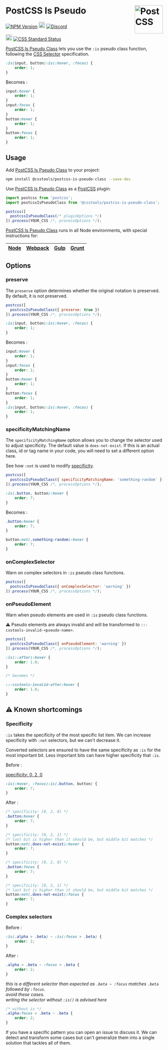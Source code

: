 # PostCSS Is Pseudo [<img src="https://postcss.github.io/postcss/logo.svg" alt="PostCSS" width="90" height="90" align="right">][postcss]

[![NPM Version][npm-img]][npm-url]
[<img alt="Build Status" src="https://github.com/csstools/postcss-plugins/actions/workflows/test.yml/badge.svg?branch=main" height="20">][cli-url]
[<img alt="Discord" src="https://shields.io/badge/Discord-5865F2?logo=discord&logoColor=white">][discord]
<br><br>
[<img alt="Baseline Status" src="https://cssdb.org/images/badges-baseline/is-pseudo-class.svg" height="20">][css-url]
[![CSS Standard Status][css-img]][css-url]

[PostCSS Is Pseudo Class] lets you use the `:is` pseudo class function, following the
[CSS Selector] specification.

```css
:is(input, button):is(:hover, :focus) {
	order: 1;
}
```

Becomes :

```css
input:hover {
	order: 1;
}
input:focus {
	order: 1;
}
button:hover {
	order: 1;
}
button:focus {
	order: 1;
}
```

## Usage

Add [PostCSS Is Pseudo Class] to your project:

```bash
npm install @csstools/postcss-is-pseudo-class --save-dev
```

Use [PostCSS Is Pseudo Class] as a [PostCSS] plugin:

```js
import postcss from 'postcss';
import postcssIsPseudoClass from '@csstools/postcss-is-pseudo-class';

postcss([
  postcssIsPseudoClass(/* pluginOptions */)
]).process(YOUR_CSS /*, processOptions */);
```

[PostCSS Is Pseudo Class] runs in all Node environments, with special instructions for:

| [Node](INSTALL.md#node) | [Webpack](INSTALL.md#webpack) | [Gulp](INSTALL.md#gulp) | [Grunt](INSTALL.md#grunt) |
| --- | --- | --- | --- |

## Options

### preserve

The `preserve` option determines whether the original notation
is preserved. By default, it is not preserved.

```js
postcss([
  postcssIsPseudoClass({ preserve: true })
]).process(YOUR_CSS /*, processOptions */);
```

```css
:is(input, button):is(:hover, :focus) {
	order: 1;
}
```

Becomes :

```css
input:hover {
	order: 1;
}
input:focus {
	order: 1;
}
button:hover {
	order: 1;
}
button:focus {
	order: 1;
}
:is(input, button):is(:hover, :focus) {
	order: 1;
}
```

### specificityMatchingName

The `specificityMatchingName` option allows you to change the selector used to adjust specificity.
The default value is `does-not-exist`.
If this is an actual class, id or tag name in your code, you will need to set a different option here.

See how `:not` is used to modify [specificity](#specificity).

```js
postcss([
  postcssIsPseudoClass({ specificityMatchingName: 'something-random' })
]).process(YOUR_CSS /*, processOptions */);
```

```css
:is(.button, button):hover {
	order: 7;
}
```

Becomes :

```css
.button:hover {
	order: 7;
}

button:not(.something-random):hover {
	order: 7;
}
```

### onComplexSelector

Warn on complex selectors in `:is` pseudo class functions.

```js
postcss([
  postcssIsPseudoClass({ onComplexSelector: 'warning' })
]).process(YOUR_CSS /*, processOptions */);
```

### onPseudoElement

Warn when pseudo elements are used in `:is` pseudo class functions.

⚠️ Pseudo elements are always invalid and will be transformed to `::-csstools-invalid-<pseudo-name>`.

```js
postcss([
  postcssIsPseudoClass({ onPseudoElement: 'warning' })
]).process(YOUR_CSS /*, processOptions */);
```

```css
:is(::after):hover {
	order: 1.0;
}

/* becomes */

::-csstools-invalid-after:hover {
	order: 1.0;
}
```

## ⚠️ Known shortcomings

### Specificity

`:is` takes the specificity of the most specific list item.
We can increase specificity with `:not` selectors, but we can't decrease it.

Converted selectors are ensured to have the same specificity as `:is` for the most important bit.
Less important bits can have higher specificity that `:is`.

Before :

[specificity: 0, 2, 0](https://polypane.app/css-specificity-calculator/#selector=%3Ais(%3Ahover%2C%20%3Afocus)%3Ais(.button%2C%20button))

```css
:is(:hover, :focus):is(.button, button) {
	order: 7;
}
```

After :

```css
/* specificity: [0, 2, 0] */
.button:hover {
	order: 7;
}

/* specificity: [0, 2, 1] */
/* last bit is higher than it should be, but middle bit matches */
button:not(.does-not-exist):hover {
	order: 7;
}

/* specificity: [0, 2, 0] */
.button:focus {
	order: 7;
}

/* specificity: [0, 2, 1] */
/* last bit is higher than it should be, but middle bit matches */
button:not(.does-not-exist):focus {
	order: 7;
}
```

### Complex selectors

Before :


```css
:is(.alpha > .beta) ~ :is(:focus > .beta) {
	order: 2;
}
```

After :

```css
.alpha > .beta ~ :focus > .beta {
	order: 2;
}
```

_this is a different selector than expected as `.beta ~ :focus` matches `.beta` followed by `:focus`._<br>
_avoid these cases._<br>
_writing the selector without `:is()` is advised here_

```css
/* without is */
.alpha:focus > .beta ~ .beta {
	order: 2;
}
```

If you have a specific pattern you can open an issue to discuss it.
We can detect and transform some cases but can't generalize them into a single solution that tackles all of them. 

[cli-url]: https://github.com/csstools/postcss-plugins/actions/workflows/test.yml?query=workflow/test
[css-img]: https://cssdb.org/images/badges/is-pseudo-class.svg
[css-url]: https://cssdb.org/#is-pseudo-class
[discord]: https://discord.gg/bUadyRwkJS
[npm-img]: https://img.shields.io/npm/v/@csstools/postcss-is-pseudo-class.svg
[npm-url]: https://www.npmjs.com/package/@csstools/postcss-is-pseudo-class

[CSS Selector]: https://www.w3.org/TR/selectors-4/#matches
[PostCSS]: https://github.com/postcss/postcss
[PostCSS Is Pseudo Class]: https://github.com/csstools/postcss-plugins/tree/main/plugins/postcss-is-pseudo-class
